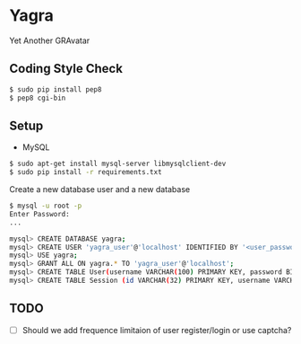 # Yagra
Yet Another GRAvatar

## Coding Style Check

```bash
$ sudo pip install pep8
$ pep8 cgi-bin
```

## Setup

* MySQL

```bash
$ sudo apt-get install mysql-server libmysqlclient-dev
$ sudo pip install -r requirements.txt
```

Create a new database user and a new database

``` bash
$ mysql -u root -p
Enter Password:
...

mysql> CREATE DATABASE yagra;
mysql> CREATE USER 'yagra_user'@'localhost' IDENTIFIED BY '<user_password>';
mysql> USE yagra;
mysql> GRANT ALL ON yagra.* TO 'yagra_user'@'localhost';
mysql> CREATE TABLE User(username VARCHAR(100) PRIMARY KEY, password BINARY(20), avatar VARCHAR(50));
mysql> CREATE TABLE Session (id VARCHAR(32) PRIMARY KEY, username VARCHAR(100) UNIQUE KEY, createAt DATETIME);
```

## TODO

- [ ] Should we add frequence limitaion of user register/login or use captcha?
